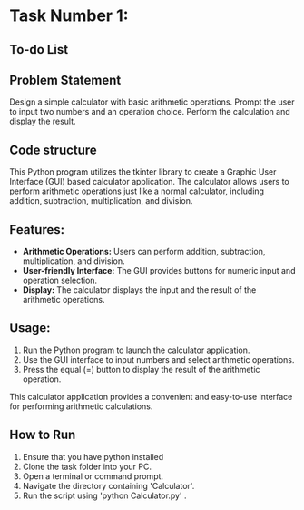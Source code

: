 # Task Number 1:
## To-do List

## Problem Statement
Design a simple calculator with basic arithmetic operations. Prompt the user to input two numbers and an operation choice. Perform the calculation and display the result.

## Code structure
This Python program utilizes the tkinter library to create a Graphic User Interface (GUI) based calculator application. The calculator allows users to perform arithmetic operations just like a normal calculator, including addition, subtraction, multiplication, and division.

## Features:

- **Arithmetic Operations:** Users can perform addition, subtraction, multiplication, and division.
- **User-friendly Interface:** The GUI provides buttons for numeric input and operation selection.
- **Display:** The calculator displays the input and the result of the arithmetic operations.

## Usage:

1. Run the Python program to launch the calculator application.
2. Use the GUI interface to input numbers and select arithmetic operations.
3. Press the equal (=) button to display the result of the arithmetic operation.

This calculator application provides a convenient and easy-to-use interface for performing arithmetic calculations.

## How to Run
1. Ensure that you have python installed
2. Clone the task folder into your PC.
3. Open a terminal or command prompt.
4. Navigate the directory containing 'Calculator'.
5. Run the script using 'python Calculator.py' .
